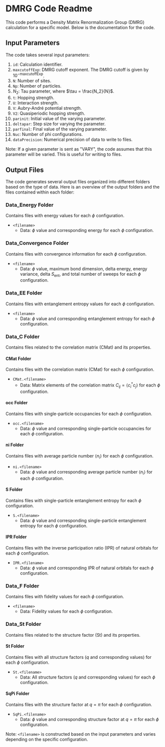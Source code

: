 # DMRG Code Readme

This code performs a Density Matrix Renormalization Group (DMRG) calculation for a specific model. Below is the documentation for the code.

## Input Parameters

The code takes several input parameters:

1. `id`: Calculation identifier.
2. `maxcutoffExp`: DMRG cutoff exponent. The DMRG cutoff is given by $10^{-\text{maxcutoffExp}}$.
3. `N`: Number of sites.
4. `Np`: Number of particles.
5. $N_2$: Tau parameter, where $\tau = \frac{N_2}{N}$.
6. `t`: Hopping strength.
7. `U`: Interaction strength.
8. `V`: Aubry-André potential strength.
9. `V2`: Quasiperiodic hopping strength.
10. `parinit`: Initial value of the varying parameter.
11. `deltapar`: Step size for varying the parameter.
12. `parfinal`: Final value of the varying parameter.
13. `Nuc`: Number of phi configurations.
14. `dataPrecision`: Numerical precision of data to write to files.

Note: If a given parameter is sent as "VARY", the code assumes that this parameter will be varied. This is useful for writing to files.


## Output Files

The code generates several output files organized into different folders based on the type of data. Here is an overview of the output folders and the files contained within each folder:

### Data_Energy Folder

Contains files with energy values for each $\phi$ configuration.

- `<filename>`
  - Data: $\phi$ value and corresponding energy for each $\phi$ configuration.

### Data_Convergence Folder

Contains files with convergence information for each $\phi$ configuration.

- `<filename>`
  - Data: $\phi$ value, maximum bond dimension, delta energy, energy variance, delta $S_{\text{ent}}$, and total number of sweeps for each $\phi$ configuration.

### Data_EE Folder

Contains files with entanglement entropy values for each $\phi$ configuration.

- `<filename>`
  - Data: $\phi$ value and corresponding entanglement entropy for each $\phi$ configuration.

### Data_C Folder

Contains files related to the correlation matrix (CMat) and its properties.

#### CMat Folder

Contains files with the correlation matrix (CMat) for each $\phi$ configuration.

- `CMat.<filename>`
  - Data: Matrix elements of the correlation matrix $C_{ij} = \langle c^\dagger_i c_j \rangle$ for each $\phi$ configuration.

#### occ Folder

Contains files with single-particle occupancies for each $\phi$ configuration.

- `occ.<filename>`
  - Data: $\phi$ value and corresponding single-particle occupancies for each $\phi$ configuration.

#### ni Folder

Contains files with average particle number $\langle n_i \rangle$ for each $\phi$ configuration.

- `ni.<filename>`
  - Data: $\phi$ value and corresponding average particle number $\langle n_i \rangle$ for each $\phi$ configuration.

#### S Folder

Contains files with single-particle entanglement entropy for each $\phi$ configuration.

- `S.<filename>`
  - Data: $\phi$ value and corresponding single-particle entanglement entropy for each $\phi$ configuration.

#### IPR Folder

Contains files with the inverse participation ratio (IPR) of natural orbitals for each $\phi$ configuration.

- `IPR.<filename>`
  - Data: $\phi$ value and corresponding IPR of natural orbitals for each $\phi$ configuration.

### Data_F Folder

Contains files with fidelity values for each $\phi$ configuration.

- `<filename>`
  - Data: Fidelity values for each $\phi$ configuration.

### Data_St Folder

Contains files related to the structure factor (St) and its properties.

#### St Folder

Contains files with all structure factors ($q$ and corresponding values) for each $\phi$ configuration.

- `St.<filename>`
  - Data: All structure factors ($q$ and corresponding values) for each $\phi$ configuration.

#### SqPi Folder

Contains files with the structure factor at $q=\pi$ for each $\phi$ configuration.

- `SqPi.<filename>`
  - Data: $\phi$ value and corresponding structure factor at $q=\pi$ for each $\phi$ configuration.

Note: `<filename>` is constructed based on the input parameters and varies depending on the specific configuration.